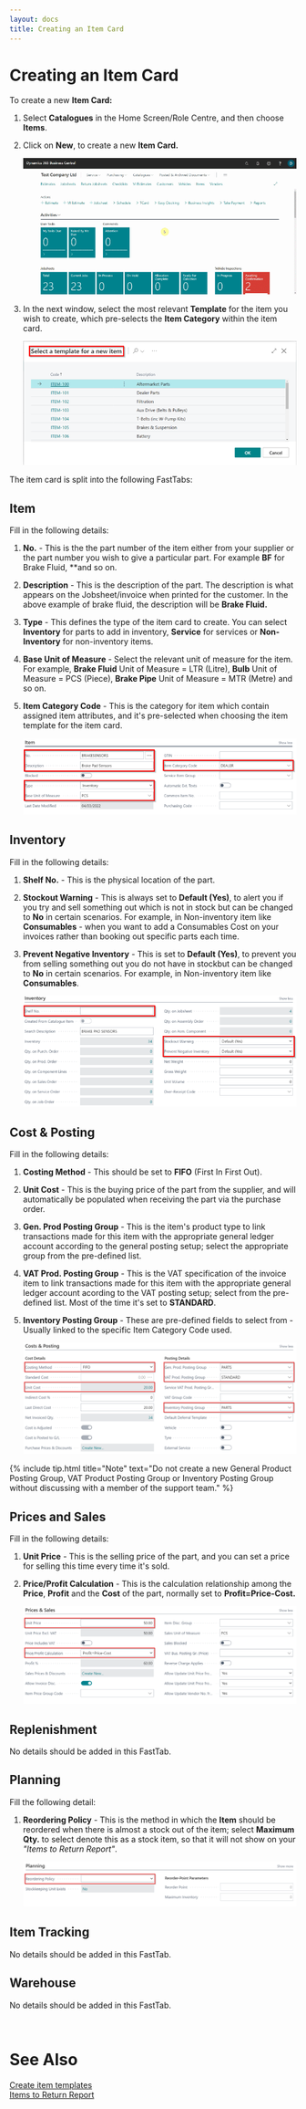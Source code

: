 ```yaml
---
layout: docs
title: Creating an Item Card
---
```


# Creating an Item Card
To create a new **Item Card:**
1. Select **Catalogues** in the Home Screen/Role Centre, and then choose **Items**.
2. Click on **New**, to create a new **Item Card.**

   ![](media/garagehive-create-an-item-card1.gif)

3. In the next window, select the most relevant **Template** for the item you wish to create, which pre-selects the **Item Category** within the item card.

   ![](media/garagehive-create-an-item-card2.png)


The item card is split into the following FastTabs:

## Item
Fill in the following details:
1. **No.**  - This is the the part number of the item either from your supplier or the part number you wish to give a particular part. For example **BF** for Brake Fluid, **and so on.
2. **Description** - This is the description of the part. The description is what appears on the Jobsheet/invoice when printed for the customer. In the above example of brake fluid, the description will be **Brake Fluid.**
3. **Type** - This defines the type of the item card to create. You can select **Inventory** for parts to add in inventory, **Service** for services or **Non-Inventory** for non-inventory items.
4. **Base Unit of Measure** - Select the relevant unit of measure for the item. For example, **Brake Fluid** Unit of Measure = LTR (Litre), **Bulb** Unit of Measure = PCS (Piece), **Brake Pipe** Unit of Measure = MTR (Metre) and so on.
5. **Item Category Code** - This is the category for item which contain assigned item attributes, and it's pre-selected when choosing the item template for the item card.

   ![](media/garagehive-create-an-item-card3.png)

## Inventory
Fill in the following details:
1. **Shelf No.** - This is the physical location of the part.
2. **Stockout Warning** - This is always set to **Default (Yes)**, to alert you if you try and sell something out which is not in stock but can be changed to **No** in certain scenarios. For example, in Non-inventory item like **Consumables** - when you want to add a Consumables Cost on your invoices rather than booking out specific parts each time.
3. **Prevent Negative Inventory** - This is set to **Default (Yes)**, to prevent you from selling something out you do not have in stockbut can be changed to **No** in certain scenarios. For example, in Non-inventory item like **Consumables**.

   ![](media/garagehive-create-an-item-card4.png)

## Cost & Posting
Fill in the following details:
1. **Costing Method** - This should be set to **FIFO** (First In First Out).
2. **Unit Cost** - This is the buying price of the part from the supplier, and will automatically be populated when receiving the part via the purchase order.
3. **Gen. Prod Posting Group** - This is the item's product type to link transactions made for this item with the appropriate general ledger account according to the general posting setup; select the appropriate group from the pre-defined list. 
4. **VAT Prod. Posting Group** - This is the VAT specification of the invoice item to link transactions made for this item with the appropriate general ledger account acording to the VAT posting setup; select from the pre-defined list. Most of the time it's set to **STANDARD**.
5. **Inventory Posting Group** - These are pre-defined fields to select from - Usually linked to the specific Item Category Code used.

   ![](media/garagehive-create-an-item-card5.png)

{% include tip.html title="Note" text="Do not create a new General Product Posting Group, VAT Product Posting Group or Inventory Posting Group without discussing with a member of the support team." %}

## Prices and Sales
Fill in the following details:
1. **Unit Price**  - This is the selling price of the part, and you can set a price for selling this time every time it's sold.
2. **Price/Profit Calculation** - This is the calculation relationship among the **Price**, **Profit** and the **Cost** of the part, normally set to **Profit=Price-Cost.**

   ![](media/garagehive-create-an-item-card6.png)

## Replenishment
No details should be added in this FastTab.

## Planning
Fill the following detail:
1. **Reordering Policy** - This is the method in which the **Item** should be reordered when there is almost a stock out of the item; select **Maximum Qty.** to select denote this as a stock item, so that it will not show on your *"Items to Return Report"*.

   ![](media/garagehive-create-an-item-card7.png)

## Item Tracking
No details should be added in this FastTab.

## Warehouse
No details should be added in this FastTab.


<br>

 # See Also 

[Create item templates](/docs/create-item-templates.html "Create item templates") \
[Items to Return Report](/docs/garagehive-items-to-return.html "Items to Return Report")
